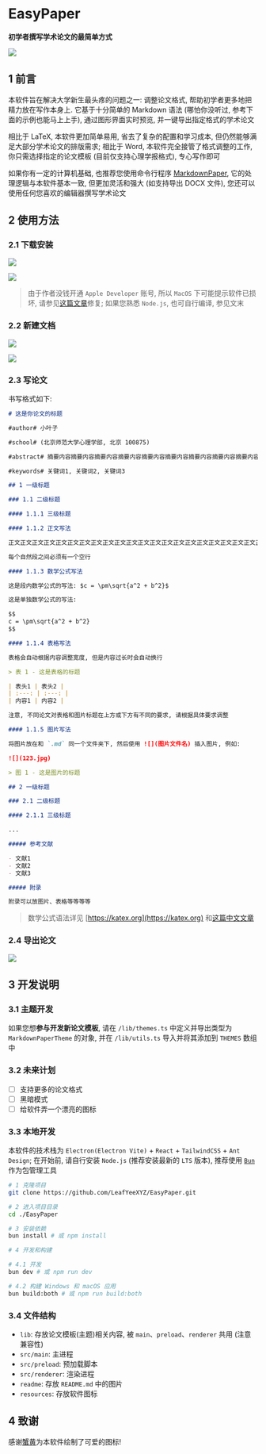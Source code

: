 # EasyPaper

**初学者撰写学术论文的最简单方式**

![](./readme/0.png)

## 1 前言

本软件旨在解决大学新生最头疼的问题之一: 调整论文格式, 帮助初学者更多地把精力放在写作本身上. 它基于十分简单的 Markdown 语法 (哪怕你没听过, 参考下面的示例也能马上上手), 通过图形界面实时预览, 并一键导出指定格式的学术论文

相比于 LaTeX, 本软件更加简单易用, 省去了复杂的配置和学习成本, 但仍然能够满足大部分学术论文的排版需求; 相比于 Word, 本软件完全接管了格式调整的工作, 你只需选择指定的论文模板 (目前仅支持心理学报格式), 专心写作即可

如果你有一定的计算机基础, 也推荐您使用命令行程序 [MarkdownPaper](https://github.com/LeafYeeXYZ/MarkdownPaper), 它的处理逻辑与本软件基本一致, 但更加灵活和强大 (如支持导出 DOCX 文件), 您还可以使用任何您喜欢的编辑器撰写学术论文

## 2 使用方法

### 2.1 下载安装

![](./readme/1.png)

![](./readme/2.png)

> 由于作者没钱开通 `Apple Developer` 账号, 所以 `MacOS` 下可能提示软件已损坏, 请参见[这篇文章](https://www.mac2m.com/article/450/)修复; 如果您熟悉 `Node.js`, 也可自行编译, 参见文末

### 2.2 新建文档

![](./readme/3.png)

![](./readme/4.png)

### 2.3 写论文

书写格式如下:

```markdown
# 这是你论文的标题

#author# 小叶子

#school# (北京师范大学心理学部, 北京 100875)

#abstract# 摘要内容摘要内容摘要内容摘要内容摘要内容摘要内容摘要内容摘要内容摘要内容摘要内容摘要内容摘要内容

#keywords# 关键词1, 关键词2, 关键词3

## 1 一级标题

### 1.1 二级标题

#### 1.1.1 三级标题

#### 1.1.2 正文写法

正文正文正文正文正文正文正文正文正文正文正文正文正文正文正文正文正文正文正文正文正文正文正文正文正文正文正文正文

每个自然段之间必须有一个空行

#### 1.1.3 数学公式写法

这是段内数学公式的写法: $c = \pm\sqrt{a^2 + b^2}$

这是单独数学公式的写法:

$$
c = \pm\sqrt{a^2 + b^2}
$$

#### 1.1.4 表格写法

表格会自动根据内容调整宽度, 但是内容过长时会自动换行

> 表 1 - 这是表格的标题

| 表头1 | 表头2 |
| :---: | :---: |
| 内容1 | 内容2 |

注意, 不同论文对表格和图片标题在上方或下方有不同的要求, 请根据具体要求调整

#### 1.1.5 图片写法

将图片放在和 `.md` 同一个文件夹下, 然后使用 ![](图片文件名) 插入图片, 例如:

![](123.jpg)

> 图 1 - 这是图片的标题

## 2 一级标题

### 2.1 二级标题

#### 2.1.1 三级标题

...

##### 参考文献

- 文献1
- 文献2
- 文献3

##### 附录

附录可以放图片、表格等等等等
```

> 数学公式语法详见 [https://katex.org](https://katex.org) 和[这篇中文文章](https://kissingfire123.github.io/2022/02/18_数学公式katex常用语法总结)

### 2.4 导出论文

![](./readme/5.png)

## 3 开发说明

### 3.1 主题开发

如果您想**参与开发新论文模板**, 请在 `/lib/themes.ts` 中定义并导出类型为 `MarkdownPaperTheme` 的对象, 并在 `/lib/utils.ts` 导入并将其添加到 `THEMES` 数组中

### 3.2 未来计划

- [ ] 支持更多的论文格式
- [ ] 黑暗模式
- [ ] 给软件弄一个漂亮的图标

### 3.3 本地开发

本软件的技术栈为 `Electron(Electron Vite)` + `React` + `TailwindCSS` + `Ant Design`; 在开始前, 请自行安装 `Node.js` (推荐安装最新的 `LTS` 版本), 推荐使用 [`Bun`](https://bun.sh) 作为包管理工具

```bash
# 1 克隆项目
git clone https://github.com/LeafYeeXYZ/EasyPaper.git

# 2 进入项目目录
cd ./EasyPaper

# 3 安装依赖
bun install # 或 npm install

# 4 开发和构建

# 4.1 开发
bun dev # 或 npm run dev

# 4.2 构建 Windows 和 macOS 应用
bun build:both # 或 npm run build:both
```

### 3.4 文件结构

- `lib`: 存放论文模板(主题)相关内容, 被 `main`、`preload`、`renderer` 共用 (注意兼容性)
- `src/main`: 主进程
- `src/preload`: 预加载脚本
- `src/renderer`: 渲染进程
- `readme`: 存放 `README.md` 中的图片
- `resources`: 存放软件图标

## 4 致谢

感谢[蟹黄]()为本软件绘制了可爱的图标!
